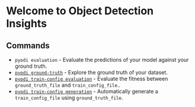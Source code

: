 # Welcome to Object Detection Insights

## Commands

* `pyodi evaluation` - Evaluate the predictions of your model against your ground truth.
* [`pyodi ground-truth`](reference/apps/ground-truth.md) - Explore the ground truth of your dataset.
* [`pyodi train-config evaluation`](reference/apps/train-config-evaluation.md) - Evaluate the fitness between `ground_truth_file` and `train_config_file`..
* [`pyodi train-config generation`](reference/apps/train-config-generation.md) - Automatically generate a `train_config_file` using `ground_truth_file`.
